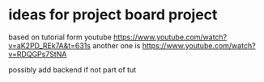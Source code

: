 # ideas for project board project

based on tutorial form youtube
https://www.youtube.com/watch?v=aK2PD_REk7A&t=631s another one is https://www.youtube.com/watch?v=RDQGPs7StNA

possibly add backend if not part of tut
